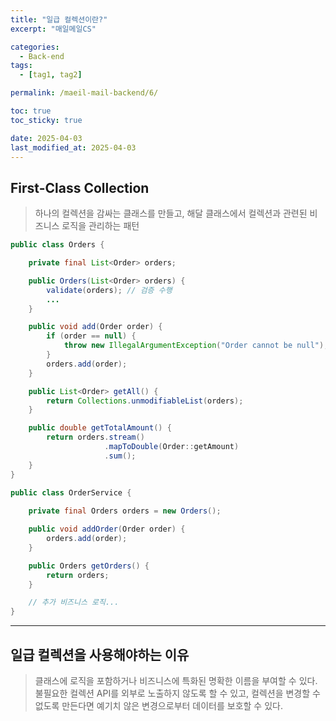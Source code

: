```yaml
---
title: "일급 컬렉션이란?"
excerpt: "매일메일CS"

categories:
  - Back-end
tags:
  - [tag1, tag2]

permalink: /maeil-mail-backend/6/

toc: true
toc_sticky: true

date: 2025-04-03
last_modified_at: 2025-04-03
---
```


## First-Class Collection

> 하나의 컬렉션을 감싸는 클래스를 만들고, 해달 클래스에서 컬렉션과 관련된 비즈니스 로직을 관리하는 패턴

```java
public class Orders {

    private final List<Order> orders;

    public Orders(List<Order> orders) {
        validate(orders); // 검증 수행
        ...
    }

    public void add(Order order) {
        if (order == null) {
            throw new IllegalArgumentException("Order cannot be null");
        }
        orders.add(order);
    }

    public List<Order> getAll() {
        return Collections.unmodifiableList(orders);
    }

    public double getTotalAmount() {
        return orders.stream()
                     .mapToDouble(Order::getAmount)
                     .sum();
    }
}
```

```java
public class OrderService {
  
    private final Orders orders = new Orders();

    public void addOrder(Order order) {
        orders.add(order);
    }

    public Orders getOrders() {
        return orders;
    }

    // 추가 비즈니스 로직...
}
```

***

## 일급 컬렉션을 사용해야하는 이유

> 클래스에 로직을 포함하거나 비즈니스에 특화된 명확한 이름을 부여할 수 있다.   
> 불필요한 컬렉션 API를 외부로 노출하지 않도록 할 수 있고, 컬렉션을 변경할 수 없도록 만든다면 예기치 않은 변경으로부터 데이터를 보호할 수 있다.